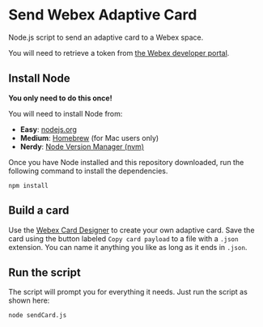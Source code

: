 # Send Webex Adaptive Card

Node.js script to send an adaptive card to a Webex space.

You will need to retrieve a token from [the Webex developer portal](https://developer.webex.com/).

## Install Node

**You only need to do this once!**

You will need to install Node from:

* **Easy**: [nodejs.org](https://nodejs.org/en)
* **Medium**: [Homebrew](https://brew.sh/) (for Mac users only) 
* **Nerdy**: [Node Version Manager (nvm)](https://github.com/nvm-sh/nvm)

Once you have Node installed and this repository downloaded, run the following command to install the dependencies.

```
npm install
```

## Build a card

Use the [Webex Card Designer](https://developer.webex.com/buttons-and-cards-designer) to create your own adaptive card. Save the card using the button labeled `Copy card payload` to a file with a `.json` extension. You can name it anything you like as long as it ends in `.json`.

## Run the script

The script will prompt you for everything it needs. Just run the script as shown here:

```
node sendCard.js
```
